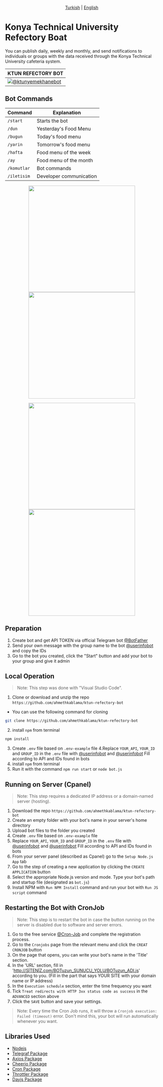 <p align="center">
  <a href="https://github.com/ahmethkablama/ktun-refectory-bot/blob/main/README.tr.md">Turkish</a> |
  <a href="https://github.com/ahmethkablama/ktun-refectory-bot/blob/main/README.md">English</a>
</p>

# Konya Technical University Refectory Boat

You can publish daily, weekly and monthly, and send notifications to individuals or groups with the data received through the Konya Technical University cafeteria system.

KTUN REFECTORY BOT     | 
-----------------------| 
[![@ktunyemekhanebot](https://img.shields.io/badge/%F0%9F%92%AC%20Telegram-%40ktunyemekhanebot-red)](https://telegram.me/ktunyemekhanebot)|


## Bot Commands
Command                 | Explanation
----------------------- | ----------------------------------------    
`/start`                | Starts the bot
`/dun`                  | Yesterday's Food Menu
`/bugun`                | Today's food menu
`/yarin`                | Tomorrow's food menu
`/hafta`                | Food menu of the week
`/ay`                   | Food menu of the month
`/komutlar`             | Bot commands
`/iletisim`             | Developer communication

<p align="center">
    <img src="https://github.com/ahmethkablama/ktun-weather-bot/assets/29388602/831dcb62-57e1-4cb3-b3a6-a9ec8a39f344" width="350" hspace="20" >
    <img src="https://github.com/ahmethkablama/ktun-weather-bot/assets/29388602/36b66eba-4799-4fa1-9f10-6a3b35c18b9d" width="350" hspace="20" >
</p>

<p align="center">
    <img src="https://github.com/ahmethkablama/ktun-weather-bot/assets/29388602/81575f57-cd8c-4158-be76-ee8e3395d3c1" width="350" hspace="20" >
    <img src="https://github.com/ahmethkablama/ktun-weather-bot/assets/29388602/c20ea647-9cf3-43cd-98b4-f3d248095f2c" width="350" hspace="20" >
</p>


## Preparation
1. Create bot and get API TOKEN via official Telegram bot [@BotFather](https://telegram.me/BotFather)
2. Send your own message with the group name to the bot [@userinfobot](https://telegram.me/userinfobot) and copy the IDs
3. Go to the bot you created, click the "Start" button and add your bot to your group and give it admin


## Local Operation

> Note: This step was done with "Visual Studio Code".

1. Clone or download and unzip the repo `https://github.com/ahmethkablama/ktun-refectory-bot`
* You can use the following command for cloning
```bash
git clone https://github.com/ahmethkablama/ktun-refectory-bot
```
2. install `npm` from terminal
```bash
npm install
```
3. Create `.env` file based on `.env-example` file
4.Replace `YOUR_API`, `YOUR_ID` and `GROUP_ID` in the `.env` file with [@userinfobot](https://telegram.me/userinfobot) and [@userinfobot](https://telegram.me/userinfobot) Fill according to API and IDs found in bots
5. install `npm` from terminal
6. Run it with the command `npm run start` or `node bot.js`

## Running on Server (Cpanel)

> Note: This step requires a dedicated IP address or a domain-named server (hosting).

1. Download the repo `https://github.com/ahmethkablama/ktun-refectory-bot`
2.  Create an empty folder with your bot's name in your server's home directory
3. Upload bot files to the folder you created
4. Create `.env` file based on `.env-example` file
5. Replace `YOUR_API`, `YOUR_ID` and `GROUP_ID` in the `.env` file with [@userinfobot](https://telegram.me/userinfobot) and [@userinfobot](https://telegram.me/userinfobot) Fill according to API and IDs found in bots
6. From your server panel (described as Cpanel) go to the `Setup Node.js App` tab
7. Go to the step of creating a new application by clicking the `CREATE APPLICATION` button
8. Select the appropriate Node.js version and mode. Type your bot's path and startup file (designated as `bot.js`)
9. Install NPM with `Run NPM Install` command and run your bot with `Run JS script` command


## Restarting the Bot with CronJob

> Note: This step is to restart the bot in case the button running on the server is disabled due to software and server errors.

1. Go to the free service [@Cron-Job](https://cron-job.org/en/) and complete the registration process.
2. Go to the `Cronjobs` page from the relevant menu and click the `CREAT CRONJOB` button
3. On the page that opens, you can write your bot's name in the 'Title' section.
4. In the 'URL' section, fill in 'http://SİTENİZ.com/BOTuzun_SUNUCU_YOLU/BOTuzun_ADI.js' according to you. (Fill in the part that says YOUR SITE with your domain name or IP address)
5. In the `Execution schedule` section, enter the time frequency you want
6. Tick `Treat redirects with HTTP 3xx status code as success` in the `ADVANCED` section above
7. Click the `SAVE` button and save your settings.

> Note: Every time the Cron Job runs, it will throw a `Cronjob execution: Failed (timeout)` error. Don't mind this, your bot will run automatically whenever you want.

## Libraries Used

* [Nodejs](https://nodejs.org/en/)
* [Telegraf Package](https://www.npmjs.com/package/telegraf)
* [Axios Package](https://www.npmjs.com/package/axios)
* [Cheerio Package](https://www.npmjs.com/package/cheerio)
* [Cron Package](https://www.npmjs.com/package/cron)
* [Throttler Package](https://www.npmjs.com/package/telegraf-throttler)
* [Dayjs Package](https://www.npmjs.com/package/dayjs)